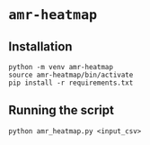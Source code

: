 # `amr-heatmap`

## Installation

```
python -m venv amr-heatmap
source amr-heatmap/bin/activate
pip install -r requirements.txt
```

## Running the script

```
python amr_heatmap.py <input_csv>
```
